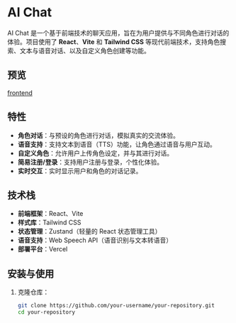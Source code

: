# AI Chat

AI Chat 是一个基于前端技术的聊天应用，旨在为用户提供与不同角色进行对话的体验。项目使用了 **React**、**Vite** 和 **Tailwind CSS** 等现代前端技术，支持角色搜索、文本与语音对话、以及自定义角色创建等功能。

## 预览

[frontend](https://ai-chat-gamma-jet.vercel.app/)

## 特性

- **角色对话**：与预设的角色进行对话，模拟真实的交流体验。
- **语音支持**：支持文本到语音（TTS）功能，让角色通过语音与用户互动。
- **自定义角色**：允许用户上传角色设定，并与其进行对话。
- **简易注册/登录**：支持用户注册与登录，个性化体验。
- **实时交互**：实时显示用户和角色的对话记录。

## 技术栈

- **前端框架**：React、Vite
- **样式库**：Tailwind CSS
- **状态管理**：Zustand（轻量的 React 状态管理工具）
- **语音支持**：Web Speech API（语音识别与文本转语音）
- **部署平台**：Vercel

## 安装与使用

1. 克隆仓库：

   ```bash
   git clone https://github.com/your-username/your-repository.git
   cd your-repository
